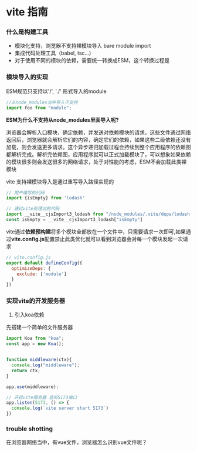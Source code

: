 
# vite 指南

### 什么是构建工具

* 模块化支持，浏览器不支持裸模块导入 bare module import
* 集成代码处理工具（babel, tsc...)
* 对于使用不同的模块的依赖，需要统一转换成ESM，这个转换过程是

### 模块导入的实现
ESM规范只支持以'/', './' 形式导入的module
```js
//从node_modules当中导入不支持
import foo from "module";
```
**ESM为什么不支持从node_modules里面导入呢?**

浏览器会解析入口模块，确定依赖，并发送对依赖模块的请求。这些文件通过网络返回后，浏览器就会解析它们的内容，确定它们的依赖，如果这些二级依赖还没有加载，则会发送更多请求。这个异步递归加载过程会持续到整个应用程序的依赖图都解析完成。解析完依赖图，应用程序就可以正式加载模块了，可以想象如果依赖的模块很多则会发送很多的网络请求，处于对性能的考虑，ESM不会加载此类裸模块

vite 支持裸模块导入是通过重写导入路径实现的

```js
// 用户编写的代码
import {isEmpty} from 'lodash'

// 通过vite处理过的代码
import __vite__cjsImport3_lodash from "/node_modules/.vite/deps/lodash.js?v=c2494383";
const isEmpty = __vite__cjsImport3_lodash["isEmpty"]
```
vite通过**依赖预构建**将多个模块全部放在一个文件中，只需要请求一次即可,如果通过**vite.config.js**配置禁止此类优化就可以看到浏览器会对每一个模块发起一次请求

```js
// vite.config.js
export default defineConfig({
  optimizeDeps: {
    exclude: ['module']
  }
})
```

### 实现vite的开发服务器

1. 引入koa依赖

先搭建一个简单的文件服务器
```js
import Koa from "koa";
const app = new Koa();


function middleware(ctx){
  console.log("middleware");
  return ctx;
}

app.use(middleware);

// 开启vite服务器 监听5173端口
app.listen(5173, () => {
  console.log(`vite server start 5173`)
})
```

### trouble shotting
在浏览器网络当中，有vue文件，浏览器怎么识别vue文件呢？

